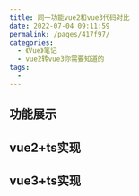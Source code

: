 ```yaml
---
title: 同一功能vue2和vue3代码对比
date: 2022-07-04 09:11:59
permalink: /pages/417f97/
categories:
  - 《Vue》笔记
  - vue2转vue3你需要知道的
tags:
  - 
---
```


## 功能展示


## vue2+ts实现



## vue3+ts实现
